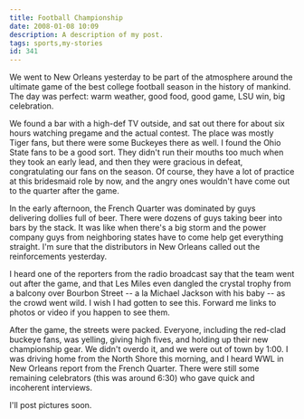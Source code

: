 ```yaml
---
title: Football Championship
date: 2008-01-08 10:09
description: A description of my post.
tags: sports,my-stories
id: 341
---
```

We went to New Orleans yesterday to be part of the atmosphere around the ultimate game of the best college football season in the history of mankind.  The day was perfect:  warm weather, good food, good game, LSU win, big celebration.

We found a bar with a high-def TV outside, and sat out there for about six hours watching pregame and the actual contest.  The place was mostly Tiger fans, but there were some Buckeyes there as well.  I found the Ohio State fans to be a good sort.  They didn't run their mouths too much when they took an early lead, and then they were gracious in defeat, congratulating our fans on the season.  Of course, they have a lot of practice at this bridesmaid role by now, and the angry ones wouldn't have come out to the quarter after the game.

In the early afternoon, the French Quarter was dominated by guys delivering dollies full of beer.  There were dozens of guys taking beer into bars by the stack.  It was like when there's a big storm and the power company guys from neighboring states have to come help get everything straight.  I'm sure that the distributors in New Orleans called out the reinforcements yesterday.

I heard one of the reporters from the radio broadcast say that the team went out after the game, and that Les Miles even dangled the crystal trophy from a balcony over Bourbon Street -- a la Michael Jackson with his baby -- as the crowd went wild.  I wish I had gotten to see this.  Forward me links to photos or video if you happen to see them.

After the game, the streets were packed.  Everyone, including the red-clad buckeye fans, was yelling, giving high fives, and holding up their new championship gear.  We didn't overdo it, and we were out of town by 1:00.  I was driving home from the North Shore this morning, and I heard WWL in New Orleans report from the French Quarter.  There were still some remaining celebrators (this was around 6:30) who gave quick and incoherent interviews.

I'll post pictures soon.